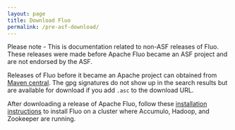 ```yaml
---
layout: page
title: Download Fluo
permalink: /pre-asf-download/
---
```


<div class="alert alert-danger" role="alert">Please note - This is documentation related to non-ASF releases of Fluo.  These releases were made before Apache Fluo became an ASF project and are not endorsed by the ASF.</div>

Releases of Fluo before it became an Apache project can obtained from [Maven
central][dl].   The gpg signatures do not show up in the search results but are
available for download if you add `.asc` to the download URL.

After downloading a release of Apache Fluo, follow these [installation instructions][install] to install Fluo on
a cluster where Accumulo, Hadoop, and Zookeeper are running.

[install]: /docs/fluo/1.0.0-beta-2/prod-fluo-setup/
[dl]: http://search.maven.org/#search|gav|1|g%3A%22io.fluo%22%20AND%20a%3A%22fluo-distribution%22
